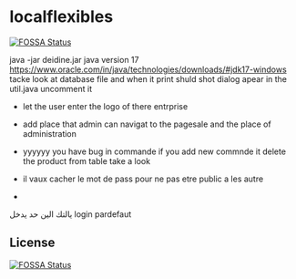 # localflexibles
[![FOSSA Status](https://app.fossa.com/api/projects/git%2Bgithub.com%2Fdeidine%2Fshop_swing.svg?type=shield)](https://app.fossa.com/projects/git%2Bgithub.com%2Fdeidine%2Fshop_swing?ref=badge_shield)

java -jar deidine.jar
java version 17
https://www.oracle.com/in/java/technologies/downloads/#jdk17-windows
tacke look at database file
and when it print shuld shot dialog apear in the util.java uncomment it 
+ let the user enter the logo of there entrprise
+ add place that admin can navigat to the pagesale and the place of administration
+ yyyyyy you have bug in commande if  you add new commnde it delete the product from table take a look

+ il vaux cacher le mot de pass pour ne pas etre public a les autre
+ 
يالتك الين حد يدخل login pardefaut


## License
[![FOSSA Status](https://app.fossa.com/api/projects/git%2Bgithub.com%2Fdeidine%2Fshop_swing.svg?type=large)](https://app.fossa.com/projects/git%2Bgithub.com%2Fdeidine%2Fshop_swing?ref=badge_large)